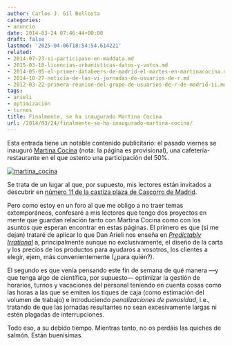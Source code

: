 ```yaml
---
author: Carlos J. Gil Bellosta
categories:
- anuncio
date: 2014-03-24 07:46:44+00:00
draft: false
lastmod: '2025-04-06T18:54:54.614221'
related:
- 2014-07-23-si-participase-en-maddata.md
- 2015-03-10-licencias-urbanisticas-datos-y-votos.md
- 2014-05-05-el-primer-databeers-de-madrid-el-martes-en-martinacocina.md
- 2014-10-27-noticia-de-las-vi-jornadas-de-usuarios-de-r.md
- 2012-03-22-primera-reunion-del-grupo-de-usuarios-de-r-de-madrid-ii.md
tags:
- arieli
- optimización
- turnos
title: Finalmente, se ha inaugurado Martina Cocina
url: /2014/03/24/finalmente-se-ha-inaugurado-martina-cocina/
---
```


Esta entrada tiene un notable contenido publicitario: el pasado viernes se inauguró [Martina Cocina](http://martinacocina.es/) (nota: la página es provisional), una cafetería-restaurante en el que ostento una participación del 50%.

[![martina_cocina](/wp-uploads/2014/03/martina_cocina.png#center)
](/wp-uploads/2014/03/martina_cocina.png#center)

Se trata de un lugar al que, por supuesto, mis lectores están invitados a descubrir en [número 11 de la castiza plaza de Cascorro de Madrid](https://maps.google.com/maps?f=q&source=s_q&hl=en&geocode=&q=Plaza+Cascorro,+11,+Madrid,+Spain&aq=0&oq=cascorro+11,+&sll=37.0625,-95.677068&sspn=39.235538,72.070313&vpsrc=6&t=h&ie=UTF8&hq=&hnear=Plaza+Cascorro,+11,+28005+Madrid,+Comunidad+de+Madrid,+Spain&ll=40.409818,-3.706668&spn=0.001154,0.002199&z=19).

Pero como estoy en un foro al que me obligo a no traer temas extemporáneos, confesaré a mis lectores que tengo dos proyectos en mente que guardan relación tanto con Martina Cocina como con los asuntos que esperan encontrar en estas páginas. El primero es que (si me dejan) trataré de aplicar lo que Dan Arieli nos enseña en [_Predictably Irrational_](http://www.datanalytics.com/2012/10/25/predictably-irrational/) a, principalmente aunque no exclusivamente, el diseño de la carta y los precios de los productos para ayudaros a vosotros, los clientes a elegir, ejem, más convenientemente (¿para quién?).

El segundo es que venía pensando este fin de semana de qué manera —y que tenga algo de científica, por supuesto— optimizar la gestión de horarios, turnos y vacaciones del personal teniendo en cuenta cosas como las horas a las que se emiten los tiques de caja (como estimación del volumen de trabajo) e introduciendo _penalizaciones de penosidad_, i.e., tratando de que las jornadas resultantes no sean excesivamente largas ni estén plagadas de interrupciones.

Todo eso, a su debido tiempo. Mientras tanto, no os perdáis las quiches de salmón. Están buenísimas.